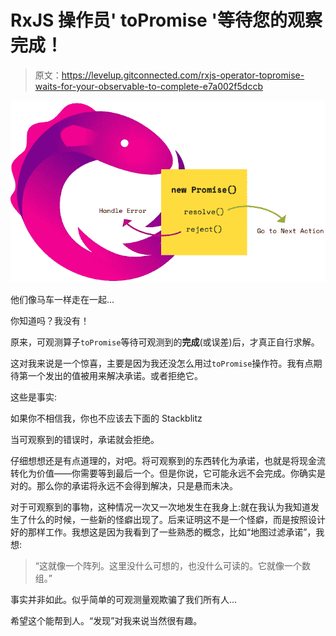 # RxJS 操作员' toPromise '等待您的观察完成！

> 原文：<https://levelup.gitconnected.com/rxjs-operator-topromise-waits-for-your-observable-to-complete-e7a002f5dccb>

![](img/a579771f3754d4b71f3d17ea243d7d5a.png)

他们像马车一样走在一起…

你知道吗？我没有！

原来，可观测算子`toPromise`等待可观测到的**完成**(或误差)后，才真正自行求解。

这对我来说是一个惊喜，主要是因为我还没怎么用过`toPromise`操作符。我有点期待第一个发出的值被用来解决承诺。或者拒绝它。

这些是事实:

如果你不相信我，你也不应该去下面的 Stackblitz

当可观察到的错误时，承诺就会拒绝。

仔细想想还是有点道理的，对吧。将可观察到的东西转化为承诺，也就是将现金流转化为价值——你需要等到最后一个。但是你说，它可能永远不会完成。你确实是对的。那么你的承诺将永远不会得到解决，只是悬而未决。

对于可观察到的事物，这种情况一次又一次地发生在我身上:就在我认为我知道发生了什么的时候，一些新的怪癖出现了。后来证明这不是一个怪癖，而是按照设计好的那样工作。我想这是因为我看到了一些熟悉的概念，比如“地图过滤承诺”，我想:

> “这就像一个阵列。这里没什么可想的，也没什么可读的。它就像一个数组。”

事实并非如此。似乎简单的可观测量观欺骗了我们所有人…

希望这个能帮到人。“发现”对我来说当然很有趣。